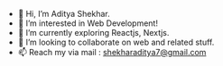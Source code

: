 - 👋 Hi, I’m Aditya Shekhar.
- 👀 I’m interested in Web Development! 
- 🌱 I’m currently exploring Reactjs, Nextjs. 
- 💞️ I’m looking to collaborate on web and related stuff. 
- 📫 Reach my via mail : shekharaditya7@gmail.com

<!---
shekharaditya7/shekharaditya7 is a ✨ special ✨ repository because its `README.md` (this file) appears on your GitHub profile.
You can click the Preview link to take a look at your changes.
--->

